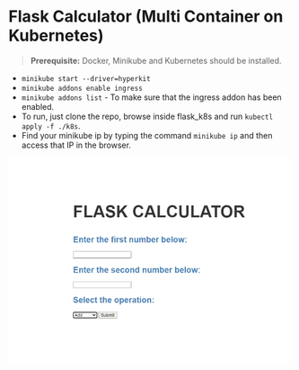 # Flask Calculator (Multi Container on Kubernetes)

> **Prerequisite:** Docker, Minikube and Kubernetes should be installed.

- `minikube start --driver=hyperkit`
- `minikube addons enable ingress`
- `minikube addons list` - To make sure that the ingress addon has been enabled.
- To run, just clone the repo, browse inside flask_k8s and run `kubectl apply -f ./k8s`.
- Find your minikube ip by typing the command `minikube ip` and then access that IP in the browser. 


![alt text](https://github.com/anand-swaroop-git/flask_micro/blob/master/pngs/showform.PNG?raw=true)

